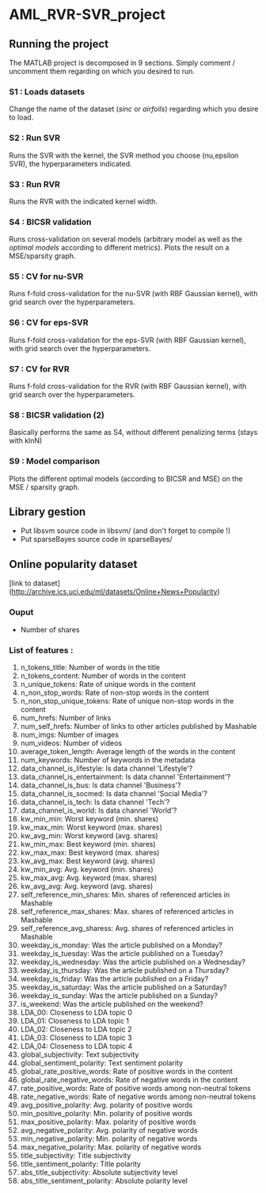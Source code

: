 # AML_RVR-SVR_project

## Running the project 
The MATLAB project is decomposed in 9 sections. Simply comment / uncomment them regarding on which you desired to run. 
### S1 : Loads datasets 
Change the name of the dataset (*sinc* or *airfoils*) regarding which you desire to load.  
### S2 : Run SVR
Runs the SVR with the kernel, the SVR method you choose (nu,epsilon SVR), the hyperparameters indicated.
### S3 : Run RVR
Runs the RVR with the indicated kernel width. 
### S4 : BICSR validation 
Runs cross-validation on several models (arbitrary model as well as the *optimal models* according to different metrics). Plots the result on a MSE/sparsity graph. 
### S5 : CV for nu-SVR
Runs f-fold cross-validation for the nu-SVR (with RBF Gaussian kernel), with grid search over the hyperparameters. 
### S6 : CV for eps-SVR
Runs f-fold cross-validation for the eps-SVR (with RBF Gaussian kernel), with grid search over the hyperparameters.
### S7 : CV for RVR
Runs f-fold cross-validation for the RVR (with RBF Gaussian kernel), with grid search over the hyperparameters.
### S8 : BICSR validation (2)
Basically performs the same as S4, without different penalizing terms (stays with klnN)
### S9 : Model comparison 
Plots the different optimal models (according to BICSR and MSE) on the MSE / sparsity graph. 

## Library gestion
* Put libsvm source code in libsvm/ (and don't forget to compile !)
* Put sparseBayes source code in sparseBayes/ 

## Online popularity dataset
 [link to dataset] (http://archive.ics.uci.edu/ml/datasets/Online+News+Popularity)
 
### Ouput

* Number of shares

### List of features :

1. n_tokens_title: Number of words in the title 
1. n_tokens_content: Number of words in the content 
1. n_unique_tokens: Rate of unique words in the content 
1. n_non_stop_words: Rate of non-stop words in the content 
1. n_non_stop_unique_tokens: Rate of unique non-stop words in the content 
1. num_hrefs: Number of links 
1. num_self_hrefs: Number of links to other articles published by Mashable 
1. num_imgs: Number of images 
1. num_videos: Number of videos 
1. average_token_length: Average length of the words in the content 
1. num_keywords: Number of keywords in the metadata 
1. data_channel_is_lifestyle: Is data channel 'Lifestyle'? 
1. data_channel_is_entertainment: Is data channel 'Entertainment'? 
1. data_channel_is_bus: Is data channel 'Business'? 
1. data_channel_is_socmed: Is data channel 'Social Media'? 
1. data_channel_is_tech: Is data channel 'Tech'? 
1. data_channel_is_world: Is data channel 'World'? 
1. kw_min_min: Worst keyword (min. shares) 
1. kw_max_min: Worst keyword (max. shares) 
1. kw_avg_min: Worst keyword (avg. shares) 
1. kw_min_max: Best keyword (min. shares) 
1. kw_max_max: Best keyword (max. shares) 
1. kw_avg_max: Best keyword (avg. shares) 
1. kw_min_avg: Avg. keyword (min. shares) 
1. kw_max_avg: Avg. keyword (max. shares) 
1. kw_avg_avg: Avg. keyword (avg. shares) 
1. self_reference_min_shares: Min. shares of referenced articles in Mashable 
1. self_reference_max_shares: Max. shares of referenced articles in Mashable 
1. self_reference_avg_sharess: Avg. shares of referenced articles in Mashable 
1. weekday_is_monday: Was the article published on a Monday? 
1. weekday_is_tuesday: Was the article published on a Tuesday? 
1. weekday_is_wednesday: Was the article published on a Wednesday? 
1. weekday_is_thursday: Was the article published on a Thursday? 
1. weekday_is_friday: Was the article published on a Friday? 
1. weekday_is_saturday: Was the article published on a Saturday? 
1. weekday_is_sunday: Was the article published on a Sunday? 
1. is_weekend: Was the article published on the weekend? 
1. LDA_00: Closeness to LDA topic 0 
1. LDA_01: Closeness to LDA topic 1 
1. LDA_02: Closeness to LDA topic 2 
1. LDA_03: Closeness to LDA topic 3 
1. LDA_04: Closeness to LDA topic 4 
1. global_subjectivity: Text subjectivity 
1. global_sentiment_polarity: Text sentiment polarity 
1. global_rate_positive_words: Rate of positive words in the content 
1. global_rate_negative_words: Rate of negative words in the content 
1. rate_positive_words: Rate of positive words among non-neutral tokens 
1. rate_negative_words: Rate of negative words among non-neutral tokens 
1. avg_positive_polarity: Avg. polarity of positive words 
1. min_positive_polarity: Min. polarity of positive words 
1. max_positive_polarity: Max. polarity of positive words 
1. avg_negative_polarity: Avg. polarity of negative words 
1. min_negative_polarity: Min. polarity of negative words 
1. max_negative_polarity: Max. polarity of negative words 
1. title_subjectivity: Title subjectivity 
1. title_sentiment_polarity: Title polarity 
1. abs_title_subjectivity: Absolute subjectivity level 
1. abs_title_sentiment_polarity: Absolute polarity level 
